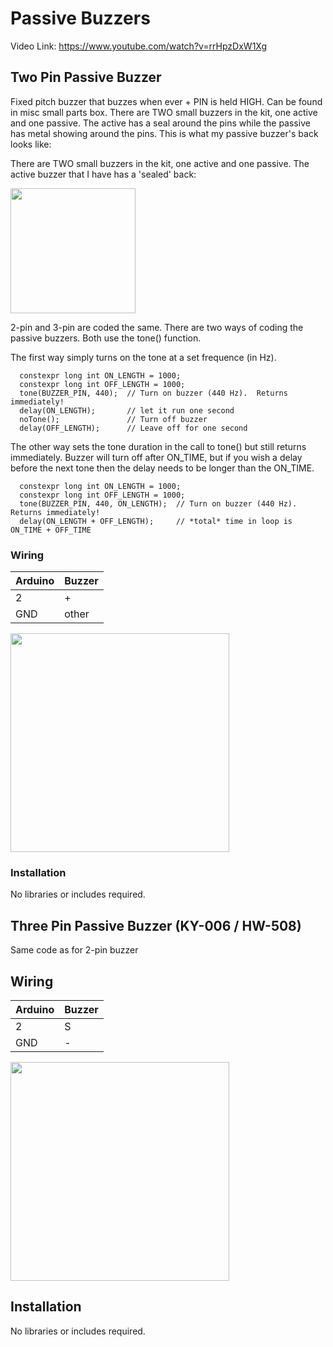 # Passive Buzzers

Video Link:
https://www.youtube.com/watch?v=rrHpzDxW1Xg

## Two Pin Passive Buzzer
Fixed pitch buzzer that buzzes when ever + PIN is held HIGH.  Can be found in misc small parts box.  There
are TWO small buzzers in the kit, one active and one passive.  The active has a seal around the pins while
the passive has metal showing around the pins.  This is what my passive buzzer's back looks like:

 There are TWO small buzzers in the kit, one active and one passive.  The active buzzer that I have has a 'sealed' back:

<img src="https://user-images.githubusercontent.com/15940/207705848-e44a0dec-28ed-4292-8348-0756403816c2.jpeg" width="200">

2-pin and 3-pin are coded the same.  There are two ways of coding the passive buzzers.  Both use the tone() function.

The first way simply turns on the tone at a set frequence (in Hz).
```
  constexpr long int ON_LENGTH = 1000;
  constexpr long int OFF_LENGTH = 1000;
  tone(BUZZER_PIN, 440);  // Turn on buzzer (440 Hz).  Returns immediately!
  delay(ON_LENGTH);       // let it run one second
  noTone();               // Turn off buzzer
  delay(OFF_LENGTH);      // Leave off for one second
```

The other way sets the tone duration in the call to tone() but still returns immediately.  Buzzer will turn off after ON_TIME, but if you wish a delay
before the next tone then the delay needs to be longer than the ON_TIME.
```
  constexpr long int ON_LENGTH = 1000;
  constexpr long int OFF_LENGTH = 1000;
  tone(BUZZER_PIN, 440, ON_LENGTH);  // Turn on buzzer (440 Hz).  Returns immediately!
  delay(ON_LENGTH + OFF_LENGTH);     // *total* time in loop is ON_TIME + OFF_TIME
```

### Wiring
| Arduino | Buzzer |
| --- | --- |
| 2 | + |
| GND | other |

<img src="2PinPassiveBuzzer.png" width="350">

### Installation
No libraries or includes required.

## Three Pin Passive Buzzer (KY-006 / HW-508)
Same code as for 2-pin buzzer

## Wiring
| Arduino | Buzzer |
| --- | --- |
| 2 | S |
| GND | - |

<img src="3PinPassiveBuzzer.png" width="350">

## Installation
No libraries or includes required.
